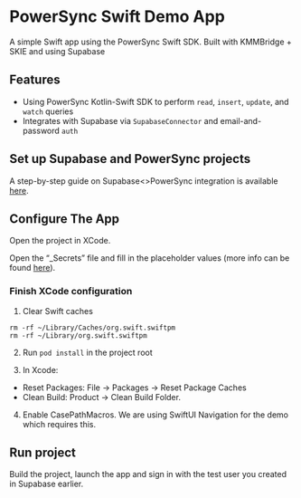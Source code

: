 # PowerSync Swift Demo App

A simple Swift app using the PowerSync Swift SDK. Built with KMMBridge + SKIE and using Supabase

## Features

- Using PowerSync Kotlin-Swift SDK to perform `read`, `insert`, `update`, and `watch` queries
- Integrates with Supabase via `SupabaseConnector` and email-and-password `auth`

## Set up Supabase and PowerSync projects

A step-by-step guide on Supabase<>PowerSync integration is available [here](https://docs.powersync.com/integration-guides/supabase).

## Configure The App

Open the project in XCode.

Open the “_Secrets” file and fill in the placeholder values (more info can be found [here](https://docs.powersync.com/integration-guides/supabase)).

### Finish XCode configuration

1. Clear Swift caches
```
rm -rf ~/Library/Caches/org.swift.swiftpm
rm -rf ~/Library/org.swift.swiftpm
```

2. Run `pod install` in the project root

3. In Xcode:
- Reset Packages: File -> Packages -> Reset Package Caches
- Clean Build: Product -> Clean Build Folder.

4. Enable CasePathMacros. We are using SwiftUI Navigation for the demo which requires this.

## Run project

Build the project, launch the app and sign in with the test user you created in Supabase earlier.
